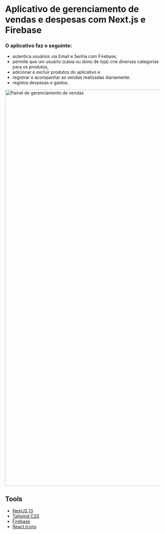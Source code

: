 #  Aplicativo de gerenciamento de vendas e despesas com Next.js e Firebase

###  O aplicativo faz o seguinte: 
- autentica usuários via Email e Senha com Firebase,
- permite que um usuário (caixa ou dono de loja) crie diversas categorias para os produtos,
- adicionar e excluir produtos do aplicativo e
- registrar e acompanhar as vendas realizadas diariamente.
- registra despesas e gastos.

<img width="1280" alt="Painel de gerenciamento de vendas" src="https://github.com/dha-stix/instock-app/assets/67129211/4f963dcd-f81d-4c88-8c9d-3ac05b132ffa">

## Tools
- [NextJS 13](https://nextjs.org/docs)
- [Tailwind CSS](https://tailwindcss.com/)
- [Firebase](https://firebase.google.com)
- [React Icons](https://react-icons.github.io/react-icons)
